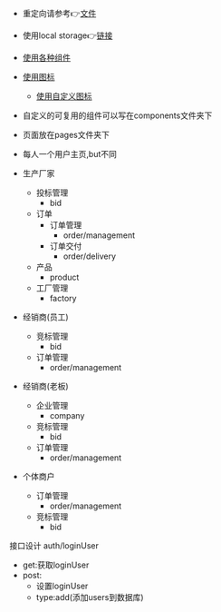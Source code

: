 - 重定向请参考👉[文件](./next.config.js)
- 使用local storage👉[链接](https://ahooks.js.org/zh-CN/hooks/use-local-storage-state/#options)
- [使用各种组件](https://ant.design/components/overview-cn/)
- [使用图标](https://ant.design/components/icon-cn/#%E5%9B%BE%E6%A0%87%E5%88%97%E8%A1%A8)
  - [使用自定义图标](https://ant.design/components/icon-cn/#components-icon-demo-custom)


- 自定义的可复用的组件可以写在components文件夹下
- 页面放在pages文件夹下


- 每人一个用户主页,but不同
- 生产厂家
  - 投标管理
    - bid
  - 订单
    - 订单管理
      - order/management
    - 订单交付
      - order/delivery
  - 产品
    - product
  - 工厂管理
    - factory
- 经销商(员工)
  - 竞标管理
    - bid
  - 订单管理
    - order/management
- 经销商(老板)
  - 企业管理
    - company
  - 竞标管理
    - bid
  - 订单管理
    - order/management
- 个体商户
  - 订单管理
    - order/management
  - 竞标管理
    - bid


接口设计
auth/loginUser
- get:获取loginUser
- post:
  - 设置loginUser
  - type:add(添加users到数据库)

